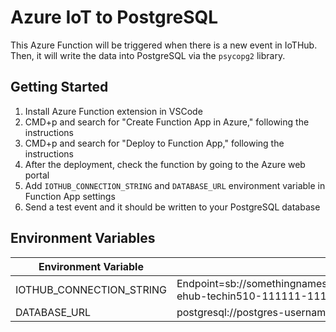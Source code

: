# Azure IoT to PostgreSQL

This Azure Function will be triggered when there is a new event in IoTHub. Then, it will write the data into PostgreSQL via the `psycopg2` library.

## Getting Started

1. Install Azure Function extension in VSCode
1. CMD+p and search for "Create Function App in Azure," following the instructions
1. CMD+p and search for "Deploy to Function App," following the instructions
1. After the deployment, check the function by going to the Azure web portal
1. Add `IOTHUB_CONNECTION_STRING` and `DATABASE_URL` environment variable in Function App settings 
1. Send a test event and it should be written to your PostgreSQL database  

## Environment Variables

| Environment Variable | Example Value |
| ------------- | ------------- |
| IOTHUB_CONNECTION_STRING  | Endpoint=sb://somethingnamespace.servicebus.windows.net/;SharedAccessKeyName=iothubowner;SharedAccessKey=cmysharedaccGu72NY=;EntityPath=iothub-ehub-techin510-111111-111111  |
| DATABASE_URL  | postgresql://postgres-username:somepassword@aws-0-us-west-1.pooler.supabase.com:5432/postgres  |
